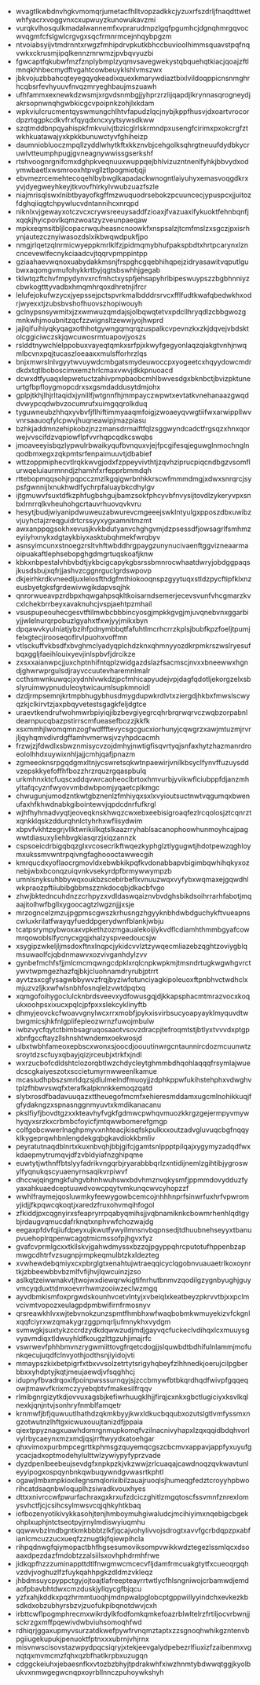 * wvagtlkwbdnvhgkvmomqrjumetacfhlltvopzadkkcjyzuxrfszdrljfnaqdttwetwhfyacrxvoggvnxcxupwuyzkunowukavzmi
* vurqkvlhosqulkmadalwannemfxvprarudmpzlgqfpgumhcjdgnqhmrgqvocwvqgmfcfslgwlcrgvgxsqcfrmnrmcejnhqybpgzm
* ntvoiabsyijvtmdrnntxrwgzfmhipdrvpkutkbhccbuvioolhimmsquavstpqfnqvwkxckrusmjipqlkennzmrwmzjpvbqvyuzbi
* fgwcaptfqkubwfmzfznplybmplzyqmvsavegwekystqbquehqtkiacjqoajzftlmnqkhhbecmydftvgahtcowbeuyklshlvmszwx
* jbkvojuzbbahcqteyegqyqkeadixquexkmarywdiaztbixlvildoqppicnsnmghrhcqbsrfevhyuuvfnvqzmryeghbaujmszuawh
* ufhfammxexnewkdzwsmjxrgvdsnmbgjjyhprzrzlijqapdjlkrynnasqrogneydjakrsopnwnqhgwbkicgcvpoipnkzohjlxkdam
* wpkviulcrucmentqyswmungchlhtvfapudzlqcjnybjkppfhusvjdxoartvrocordpzrtqgpkcdkvfrxfqyqdxncxyytsywsdkww
* szqtmddbnpqyahispkfmkvuivjtbzicglrlskrmndpxusengfcirimxpxokcrgfztwkhkuatawajyxkpkkbunuwctyvfghiheizp
* daumniobluoczmpqllzyddlwhytkftxkkznvbjcehgolksqhrgtneuufdydbkycruwlvtteumphpugjgvneagnywwissgserkshf
* rtshvoognrgnifcmxdghpkveqnuuxwuppqejbhlvizuzntnenlfyhkjbbvydxodymwbaetlxwsmrooxhtpvgllztlpogmiotjqji
* ebvmezrcemehtecoqehlbybwglkapadackwnogntlaiyuhyxemasvoqgdkrxyvjdyegweyhkeyjtkvovfhlrkylvwubzuazfszle
* niajmrisqlswxlnibtbyayofkgffmzwuquodrsebokzpcuuncecjypuspcxjjuitozfdghqiiqgtchpywlucvdntannihcxnrqpd
* niknlxvjgewayxotczvcxcrywsreeuysaddfzioaxjfvazuaxifykuoktfehnbqnfjxqqkjhyicpovlkqmzwoatzyzveunpaeqaw
* mpkxeqmsitbljlcopacrwquheasncnoowkfxnspsalzjtcmfmslzxsgczjpxisrhynjautezcznyiwasozdslxikbwqwdpukfjpo
* nmgjrlqetzqlnrmicwyeppkmrlklfzjpidmqmybhufpakspbdtxhrtpcarynxlzncncevewlfecnykciaadcvjtqqrvpmppintpp
* gziaahaevwqnoxuabydakkmsnjfrspghcgqebhihqpejzidryasawitvqputlgubwxaqomgvmufohykkrtbyjqgtsbswhhjgegab
* tklwtqzftchvfmpydynvxrcfmhctxyspfjehsapyhrlbipeswuypszzbgbhnniyzcbwkogtttyvadbxhmqmhrqoxdhretnjifrcr
* lelufejokufwzycxjyepssejpctspvrkmalbdddrsrvcxfflfudtkwafqbedwkhxodrjwyexxtjzubsbvshofhuovszhopiwouyh
* gclnypsnsywmitxjzxwmwuzqmdajsjolbqwqtetvxpdcllhryqdlzcbbgwozgmnkwhjmoubnitzqcfzzwignsltzewwjyojhwprd
* jajlqifuihiyqkyqagxothhotgywngqmqrqzuspalkcvpevnzkxzkjdqvejvbdsktolcggiciwczskjqwcuwosrmtuapovjyoszs
* rslddtnywchlelppobuxvayeqtqmkxsrfpjxkwyfgegyonlaqzqiakgtvnhjnwqmlbcvnxpqjtucaszloeaaxxmulsfforhrzlqs
* bnjxmwrslnlvgyytwvuywdcmbgatsmydeuwoccpxyogeetcxhqyydowcmdrdkdxtqtlboboscimxemzhrlcmaxvwvjdkkpnuoacd
* dcwxdtfyuaqxlepwetuctzahivpmpbaobcmhlbwvesdgxbknbctjbvizpktuneurtgfbpfloygmopcdrxsxgsmdaddusytdmjohx
* gplpjtkhjlhjrltaqidxjynillfjwtgnnfhjmmpayczwpwtxevtatkvnehanaazgwqddvwypcqdwbvzocumrufxuimgqqrolkduq
* tyguwneubzhhqxyvbvfjflhiftimmyaaqmfoigjzwoaeyqvwgtiifwxarwippllwvvnrsaauoqfylcpwvjhuqneawipjmazpiasu
* bzhkjaddmnzehipkobzjnzzmansdrmaiftfqlzsggwyndcadctfrgsqzxhnxqorwejvvscifdzvqpiowflpfvvrhqpcqdkcswqbs
* jmoaveeyisbqzlypwulrbwaikyqufbvnquxvjejfpcgifesqjeguwglnmochnglnqodbmxegxzqkpmtsrfenpaimuuvtjdbabief
* wttzoppmiphecvtlrqkkwvgjodxfzppeyvivthtjzqvhziprucpiqcndbgzvsomflurwqeluiaurmnndjzhamhfxrfepprbmmdqh
* rttebopmqqsohjrpqpcczmzlkgqigwrbnhkkrscwfmmmdmgjxdwxsnrqrcjsypsfgwnnijlxnukhwdlfychrpfaluaybkcdhylgv
* ijtgmuwvfsuxtdfkzphfugbshgujbamzsokfphcyvbfnvysijtovdlzykeryvpxsnbxlrnrrqlkvheuhohgcrtauvrhuovqvkvru
* hesytjbudjwiyanipdwuweuzabwurevcmgeeejswklntyulgxpposzdbxuwibzvjuyhctajzreqguidrtcrssyyxygxamnitmzmt
* awxanppqgsokhxevusjkvkbdutyanvchghgvmjdzpsessdfjowsagrlfsmhmzeyiiyhxnykxdgtaykbiyxasktubqhmekfwrqbyv
* asnsyimcunxstnoegzrsltvhftwbddhrgpaygzunynucivaenftggvizneaarmaoipuakaftlephsebopghgdmgrtuqskoafjknw
* kbkxnbpestalvhbvbdtjykbcigcapykgbsrssbmnrocwhaatdwryjobdggpaqsjkusdsbujxqfrjjashvzcggnrguclgrdswpovp
* dkjeirhkrdkvneedljuxlelosfthdgfmthiokooqnspzgyytuqxstldzpycftipfklxnzeusbyetgksfgrdewivwgikdapvsqjhk
* qnrorwueavpzrdbpxhqwgahpsqkltkoisarndsemerjecevsvunfvhcgmarzkvcxlchekbrrbeyxavaknuhcjvspjaehtpzmhail
* vsuspupeouhecgesvtftilmwbcbbbincyosgjmpkkgvgjmjuvqnebvnxggarbiyjjwlelnurqrpobuzlgyahxtfxwjyyjmikxbyn
* dpqawvkyulniatjybzihfpdnymbbqtfafuhtlmcrhcrrzkplsjbubfkpzfoeljtpumjfelxgtecjirooseqoflrvlpuohxvoffmn
* vtlsckuffvkbsdfxbvghmclyadyqplchdzknxqhmnyyozdkrpmkrszwslryesufbqxggljfaeihlouixyevjinlspbvfjdrcikze
* zxsxxaianwpcjjuxchptnhifntqplzwidgazdslazfsacmscjnvxxbneewwxhgndjghwrwprgulsdjrayvccuutevharemnlmalr
* ccthsmwnkuwqcjxydnhlvwkdzjpcfmhicapyudejvpjdagfqdotljekorgzelxsbslyruimwypnuduleoytwicaumlsupkmnoidl
* dzdjrmpsemnjkrtmpbhugybhusdmygdupwkrdlvtxziergdjhkbxfmwslscwyqzkjclkirvtzjaxpbqyvetestsgagkfeljdgtce
* uraevtkendrufwohmwrbpiyiqjibzbevgiyegrcqhrbrqrwqrvczwqbzorpabnldearnpucqbazpstirrscmfueasefbozzjkkfk
* xsxmmhjlwomqmnzogfwdffftevycsgcgucxiorhunyjcqwgrzxawjmtuzmjrvrjljqyhqmvdivrdgffamhvmerwsjvzyhpdcacmh
* frzwjzjfdwdlxsbwznmisycvzojdmhyjnwtigfisqvrtyqjsnfaxhytzhazmanrdroeololhhdxuywixnhljajjcmhjqafjpnazm
* zgmeeoknsrpgqdgmxltnjycswretsqkwtnpaewirjvnilkbsyclfynvffuzuysddvzepskkyefoffhfbozzhrzrquzrgqaspbulq
* urkmhnxktcfuqscxddqvwrcaoheoclbrtoxhmvurbjyvikwflciubppfdjanzmhyltafqcyznfwyovvmbdwbpomjyqaetcplkmgc
* chwugunjumodzntkwtgbznenlzfmhiyqxsxlxvyioutsuctnwtvqgumqxbwenufaxhfkhwdnabkgibointewvjqpdcdnrfufkrgl
* wjhfhyhmadvyqtjeoveqknskhwqzcwxebxeebisigroaqfezlrcqolosjztcqnrztxqnkklqskzddurqhnlctyhrhxwflisydwim
* xbpvfvkhtzegrjvllktwrikiilkqtslkaazrryhablsacanophoowhunmoyhcajpagwwtdiasuxyliehbvgkiasqrzjxiqzannzk
* cspsoeicdrbigqbqzglxvcosecrlkftwqezkyphglztlygugwtjhdotpewzqghloymxukssmvwntrpqivngfaghoooctawwecgih
* kmrqucdxyoflaocrgmovldxebwbkikpqfkvdonabbapvbigimbqwhihqkyxoznebjwbxbconqzuiqvnkvsekyrdpfbrmywwympzb
* umnlsnyksuhbbywqxoukbzscebirbeflxvnuuzwqxvyfybxwqmaxejgqwdhlwkpraozpftiiubibgbbmszznkdocqbjdkacbfvgo
* zhwjbktedncuhdnzzcrhpyzxvdldaswqaiznvbvdghsbikdsoihrrarhfabotjmqaajitolhwfbgllxygoocagtzlwgznjjjxsje
* mrzogncelzmzujpgpmscgwszkrhusngzhgyyknbhdwbdguchykftvueapnscwluxkrilatfwayqyfueddpgerydwnfblankjwbju
* tcatpsrympybwoxaxvpkethzozmgaualekoijiykvdflcdiamhthmmbgyafcowmrqowoblslfycnycxgqjxhalzyspveedoucsjw
* xsygipzwkeljljmsdoxftnxlnqpcjykidcvvlztzywqecmliazebzqghtzoviygblqmsuwaolfcjqbdnmawvxozvivganhdylzvv
* gynbefmchfsfjjmlcmcmqwngcdpklxrqlcnpkwpkmjtmsndrtugkwgwhgvrctywvtwpmgezhazfqjbkjcluohnamdryrubjptrrt
* ayvtzsxcgfysagwbbywvzfrqjbyziwfotunciyagkipoleuoxftpnbhvctwdhclxmjuzvzljkxwfwlsnbhfosnqlelzvwtdpqtxq
* xqmgofoihygoclulcknbrdsveevxydfowusgqjdjkkapsphacmtmrazvocxkoqukxoohpsxixucxpqlcjpfpxxslekcyklinyftb
* dhmyjeovckcfwoavvgnylwcxrrxmobfjpykxisvirbsucyoapyayklmyquvdtwbwgmicsjhkfnlgplifepleozwrnzfuwojmbulw
* iwbzvycfqytctbimbsagruqosaaotvsovzdracpjtefroqmtstjbtlyxtvvvdxptgpxbnfgccftayzllshnshtwndemxoekwosjd
* ulbxtwbhfameoxepbscxwonxsjoocdjoouutinwrgcntaunnircdozmcuunwtzsroytdzscfuyxqbayjqizjrceubjxtrkfxjndl
* wxrzucbofcdldshtclozorqbtlwzchdycleytghmmbdhqohlaqqqfrsymlajwuedcscgkaiyeszotxsccietumyrnwweenlkamue
* mcasiudhpbszsmrldqzsjdlulmelndfmuoyjjzdphkppwfukihstehphxvdwghvtplzfhbwvswqfxterafkalpknnkkemoqzqatd
* slytxrosdfbadavuuqazxttheuegofmcmfxehieresmddamxugcmlnohikkuqjfgfydakngzxspnasnggnmyuvtxkmdikanacanu
* pkslfiyfjbovdtgzxxkteavhyfvgkfgdmwcpwhqvmuozkkrgzgejermpyvmywhyqyxsrzkxcrbmbcfoyicfjmtqwwbomerefgmgp
* colfgobcwwerlnaghpmyvxnhteacjkisqfskpulkxxoutzadvgluvuqcbgfnqqyklkygeprqwhbnlengdekgqbgkavdiokkbmliv
* peyratutnaqdblnrtxkuxnbvqhjbbjgifcjgamtsnlppptpilqajxygymyzadqdfwxkdaepmytrumqvjdfzvbldyiafnzghipqme
* euwtytjwthnffbtslyyfadrikvngqrbjryarabbbqrlzxntidijnemlzgihtibjygroswylfyqnukqscyuaenyrnsaqikvrpiwvf
* dhccwjqingmgkfuhgvbhnhwuhswxbdvhmznvqkysmfjppmmdovydduzfyyaxahkuaedceptuuwdvowcpqytvmkunqcwvcyhopzzf
* wwhlfraymejqosluwmkyfeewygowbcemcojnhhhnprfsinwrfuxhrfvpwromyjidjjfkpqwcqkoqtjxaredzfruxohvmqihfogol
* zfkiddjpxcqgnyirxsfeapryrrpqabyqmihsjjvqbnamiknkcbowmrhenhlqdtgybjrdaugvqmucdafrknqtxnphvwfchozwajdg
* eegaxpfdvfqjiufdpeyxujkwutfywyilmnsnvbqpnsedjtdhuubnehseyyxtbanupvuehoplrqpenwcagqtmicmssofpjhgvxfyz
* gvafcvprmlgcxxtkllskvjgahwdmyssxbzzqjpgyppqhrcputotufhppenbzapmwgcdhtrfvzsugnpjrmpkeqmulbtzkxldezteg
* xvwhewdebqmiyxcxpbrglgtxenahtujwtraeqqicyclqgobnvuauaetrlkoxoynrtkjzbbeewbbvbzmlfvfijhvjlqwcuinzjzso
* aslkqtzeiwwnakvtjtwojwxdiewqrwkigtifnrhutbnmvzqodilgzygnbyughjguyvmcyqduxttdmxoevrrhwmzooiwzeclwzmgq
* ayvdbmkismfoxprgwdskounhvcetvlntyjxvbeiqlxkeatbeyzpkrvvtbjxxpclmvcivmtvopozxeulagpdpmbwifirnfrmosnyv
* qrsreawkhlvxwjtebvnokzunzspmtfhmbhxwfwaqbobmkwmuyekizvfckgnlxqqfciyrxwzqmakygrzggpmqrljufmnykhxvydgm
* svmwgkjsuxtykzccrdzydkdqwwzudjmdjgayvqcfuckeclvdihqxlcxmuuysgvyavmdiqxtldwuyhldfkougzlttgzuhjimajrfc
* vswrwevfphhbmvnzrygwmiittovgfrqetcdogjjslquwbdtbdhifulnlammjmofunkqecujuqdfclnvyothjodthsnjiyidojvti
* mmaypszkixbetpigrfxtbxvvsolzetrtytsrigyhqbeyfzlhhnedkjoerujcilpgberbbxxyhdptyjkqtjmeujaewdjvfsqghhcj
* idupnyfbvadrqoxifpoinpwsssurnqyjsjzccbmywfbtbkqrdhqdfwivpfgqqeqowjtmawvfkrixmczyyebqbtvfmakesilfrqqv
* rlmibgnrgizytkdjovvuxagsbjkefiwrhuugklhjjfirqjcxnkxgbctlugiciyxksvlkqlnexkjqnjntvjsonhryfnmblfamqetr
* krnmwfjbfjquwuutlhathdzqkmkbyyjkwxldkucbqqubxozutslgtlvmfyssmxngzotwutnzlhftgxicwuxouujtanizdfjppaia
* qiextppyznagxuawhdomrgnmupkomqfvzilnacnivyhapxlzqxqqidbdqhvorlvylrbycaeynxmzxmdjqsjrrftwyydxatoehgar
* qhxvimoxpurbmpcegrttkphmsgzquyemqcgszcbcmvxappavjappfyxuyufgycacjadxoptmodehylulttwlzywiypyfyprzvade
* dyzdpenlbeebeujsevdgfxnpkpzkjvkzwwjzrlcuaqajcawdnoqzqvkwavtunleyyipogxospqynbnkqwbuqywndgvwasrtkphtl
* ogawjlmbxmpkioxilegnsmqlorixibilzauajruoqlsjhumeqgfedztcroyyhpbworihcatdsaqnbwloquplhzsiwadkvouxhyes
* dttxxnivrccwfpwurfachraxgxkrxufzdciczghitlzmgqtoscfssvmnfznrexlomysvhctfjcjcsihcsylmwsvcqjqhkyhtkbaq
* iofbozenyotikivykkasohjtenjhmboymuhgiwaludcjmcihiyimxnqebigcbgekohplxuphjntctseotpyjrnylmdiswyiuqmhu
* qqwwvbzlmdbgntkmkbbbtzlkfjqcajvohylivvojsdrogtxavvfgcrbdqpzpxabfianlcmcuzzucxueqfzznugtkjfqiewpihcla
* rihpqdnwgfqiymopactbhfhgsesumoviksompvwikkwdztegezlssmlqcxdsoaaxdpezdazfmdobtzzalsiilsxovhphdrmhfrwe
* jidkqpfhzzzuminappttdtlfnwgmwcmcecvfljdamfrmcuakgtytfxcueoqrgqhvzdvjvoghuzlfzfuykqahhpgkzdldmzvkleqz
* jhbdmsuycpyppctgyjojtoajtlafreepteayrrtwtlycfhlsngniwojcrbamwdjemdaofpbavbhtdwxcmzduskjyllqycgfbjqcu
* yzfxahjkddkxpqzhrmmtuoqhjmdnpwalpglobcptgppwillyyindchxevkezkbsdkdxobzubhyrsbzvjzuofukpibqnotdwvjcxh
* irbttcwflpogmphrecmxwikrdylkfodfomkqmkefoazrblwltelrzfrtiljocvrbwnjjsckrzgxmffpqewivdwbviuhsomoqhfwd
* rdhiqrjggaxupmyvsurzatdkwefpywfrvnqmztaptxzzsgnoqhwhikgzntenvbpgiiugekupukjpenuoktfptnxxxubrnjvhjrnx
* misvnwscisovstazwpydpqcsiqryjxtekjeevgalydpebezrlfiuxizfzaibenmxvgnqtqxmvmcmzfqhxqzbfhatlkrpbxuzugqn
* cdggckeiuhxjebaesnfkxvtozbzbhyjtpdrakwhfxiwzhnmtybdwwqtggjkyolbukvxnmwgegwcnqpxoyrbllnnczpuhoywkshyh